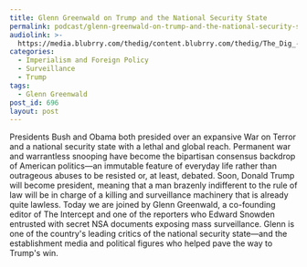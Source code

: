 ```yaml
---
title: Glenn Greenwald on Trump and the National Security State
permalink: podcast/glenn-greenwald-on-trump-and-the-national-security-state/
audiolink: >-
  https://media.blubrry.com/thedig/content.blubrry.com/thedig/The_Dig_-_Episode_5_-_FINAL.mp3
categories:
  - Imperialism and Foreign Policy
  - Surveillance
  - Trump
tags:
  - Glenn Greenwald
post_id: 696
layout: post
---
```


Presidents Bush and Obama both presided over an expansive War on Terror and a national security state with a lethal and global reach. Permanent war and warrantless snooping have become the bipartisan consensus backdrop of American politics—an immutable feature of everyday life rather than outrageous abuses to be resisted or, at least, debated. Soon, Donald Trump will become president, meaning that a man brazenly indifferent to the rule of law will be in charge of a killing and surveillance machinery that is already quite lawless.
Today we are joined by Glenn Greenwald, a co-founding editor of The Intercept and one of the reporters who Edward Snowden entrusted with secret NSA documents exposing mass surveillance. Glenn is one of the country's leading critics of the national security state—and the establishment media and political figures who helped pave the way to Trump's win.

 
